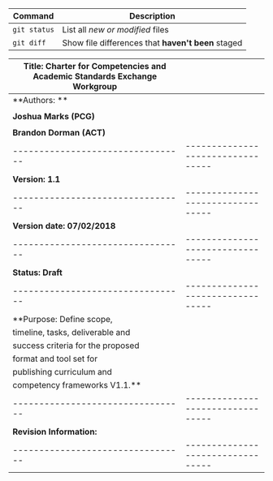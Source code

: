 

| Command | Description |
| --- | --- |
| `git status` | List all *new or modified* files |
| `git diff` | Show file differences that **haven't been** staged |

| **Title: Charter for Competencies and Academic Standards Exchange Workgroup**| |
| -- | -- |
| **Authors: **                     |                                   |
|                                   |                                   |
| **Joshua Marks (PCG)**            |                                   |
|                                   |                                   |
| **Brandon Dorman (ACT)**          |                                   |
| --------------------------------- | --------------------------------- |
| **Version: 1.1**                  |                                   |
| --------------------------------- | --------------------------------- |
| **Version date: 07/02/2018**      |                                   |
| --------------------------------- | --------------------------------- |
| **Status: Draft**                 |                                   |
| --------------------------------- | --------------------------------- |
| **Purpose: Define scope,          |                                   |
| timeline, tasks, deliverable and  |                                   |
| success criteria for the proposed |                                   |
| format and tool set for           |                                   |
| publishing curriculum and         |                                   |
| competency frameworks V1.1.**     |                                   |
| --------------------------------- | --------------------------------- |
| **Revision Information:**         |                                   |
| --------------------------------- | --------------------------------- |
